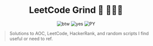 <h1 align="center">LeetCode Grind 🤫 🧏🏽‍♂️</h1>
<p align="center">
<img src="https://img.shields.io/badge/NeoVim-%2357A143.svg?&style=for-the-badge&logo=neovim&logoColor=white" alt="btw">
<img src="https://img.shields.io/badge/VSCode-0078D4?style=for-the-badge&logo=visual%20studio%20code&logoColor=white" alt="yes">
<img src="https://img.shields.io/badge/Python-FFD43B?style=for-the-badge&logo=python&logoColor=blue" alt="PY">
</p>

> Solutions to AOC, LeetCode, HackerRank, and random scripts I find useful or need to ref. 
